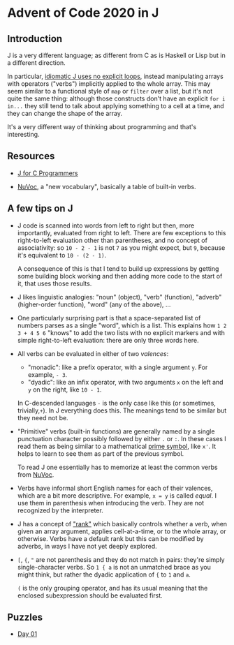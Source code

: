 # Advent of Code 2020 in J

## Introduction

J is a very different language; as different from C as is Haskell or Lisp but in
a different direction.

In particular,
[idiomatic J uses no explicit loops](https://code.jsoftware.com/wiki/Vocabulary/Loopless),
instead manipulating arrays with operators ("verbs") implicitly applied to the
whole array. This may seem similar to a functional style of `map` or `filter`
over a list, but it's not quite the same thing: although those constructs don't
have an explicit `for i in...` they still tend to talk about applying something
to a cell at a time, and they can change the shape of the array.

It's a very different way of thinking about programming and that's interesting.

## Resources

- [J for C Programmers](https://www.jsoftware.com/help/jforc/contents.htm)

- [NuVoc][], a "new vocabulary", basically a table of built-in verbs.

[NuVoc]: https://code.jsoftware.com/wiki/NuVoc

## A few tips on J

- J code is scanned into words from left to right but then, more importantly,
  evaluated from right to left. There are few exceptions to this right-to-left
  evaluation other than parentheses, and no concept of associativity: so `10 -
  2 - 1` is not `7` as you might expect, but `9`, because it's equivalent to
  `10 - (2 - 1)`.

  A consequence of this is that I tend to build up expressions by getting some
  building block working and then adding more code to the start of it, that
  uses those results.

- J likes linguistic analogies: "noun" (object), "verb" (function), "adverb"
  (higher-order function), "word" (any of the above), ...

- One particularly surprising part is that a space-separated list of numbers
  parses as a single "word", which is a list.  This explains how `1 2 3 + 4 5
  6` "knows" to add the two lists with no explicit markers and with simple
  right-to-left evaluation: there are only three words here.

- All verbs can be evaluated in either of two _valences_:

  - "monadic": like a prefix operator, with a single argument `y`. For example, `- 3`.
  - "dyadic": like an infix operator, with two arguments `x` on the left and
    `y` on the right, like `10 - 1`.

  In C-descended languages `-` is the only case like this (or sometimes,
  trivially,`+`). In J everything does this. The meanings tend to be similar
  but they need not be.

- "Primitive" verbs (built-in functions) are generally named by a single
  punctuation character possibly followed by either `.` or `:`. In these cases
  I read them as being similar to a mathematical [prime
  symbol](https://en.wikipedia.org/wiki/Prime_(symbol)), like `x'`. It helps to
  learn to see them as part of the previous symbol.

  To read J one essentially has to memorize at least the common verbs from [NuVoc][].

- Verbs have informal short English names for each of their valences, which are
  a bit more descriptive. For example, `x = y` is called _equal_. I use them in
  parenthesis when introducing the verb. They are not recognized by the
  interpreter.

- J has a concept of
  ["rank"](https://code.jsoftware.com/wiki/Vocabulary/RankInfo) which basically
  controls whether a verb, when given an array argument, applies
  cell-at-a-time, or to the whole array, or otherwise. Verbs have a default
  rank but this can be modified by adverbs, in ways I have not yet deeply
  explored. 

- `[`, `{`, `"` are not parenthesis and they do not match in pairs: they're
  simply single-character verbs. So `1 { a` is not an unmatched brace as you
  might think, but rather the dyadic application of `{` to `1` and `a`. 

  `(` is the only grouping operator, and has its usual meaning that the
  enclosed subexpression should be evaluated first.

## Puzzles

- [Day 01](01.md)
